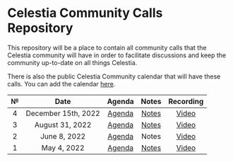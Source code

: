 # Celestia Community Calls Repository

This repository will be a place to contain all community calls that the Celestia community will have in order to facilitate discussions and keep the community up-to-date on all things Celestia.

There is also the public Celestia Community calendar that will have these calls. You can add the calendar [here](https://calendar.google.com/calendar/u/0?cid=Y19za2JzbjIzNWszYmlzdHNoZ3RvNmw5ODYyNEBncm91cC5jYWxlbmRhci5nb29nbGUuY29t).

|  №  |      Date       | Agenda | Notes | Recording |
|:---:|:---------------:|:------:|:-----:|:---------:|
| 4  | December 15th, 2022 | [Agenda](https://github.com/celestiaorg/community-calls/issues/4) | [Notes]() | [Video]()
| 3  | August 31, 2022 | [Agenda](https://github.com/celestiaorg/community-calls/issues/3) | [Notes](https://github.com/celestiaorg/community-calls/files/9463554/Celestia.Community.Call.Notes.-.Aug.31.pdf) | [Video](https://youtu.be/1heol3P77vk) |
| 2  | June 8, 2022 | [Agenda](https://github.com/celestiaorg/community-calls/issues/2) | Notes | [Video](https://www.youtube.com/watch?v=OHAdh1uLeA0) |
| 1  | May 4, 2022 | [Agenda](https://github.com/celestiaorg/community-calls/issues/1) | [Notes](https://github.com/celestiaorg/community-calls/files/8638519/Community.Call.Recap.-.Edited.pdf) |   [Video](https://www.youtube.com/watch?v=4VRVuRPrxyU)   |
